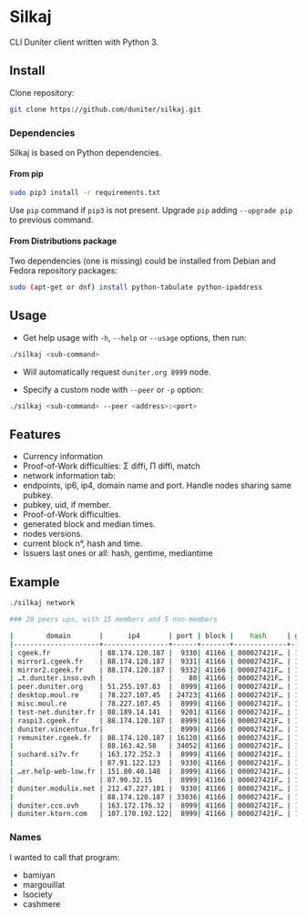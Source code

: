 # Silkaj

CLI Duniter client written with Python 3.

## Install
Clone repository:
```bash
git clone https://github.com/duniter/silkaj.git
```

### Dependencies
Silkaj is based on Python dependencies.

#### From pip
```bash
sudo pip3 install -r requirements.txt
```
Use `pip` command if `pip3` is not present.
Upgrade `pip` adding `--upgrade pip` to previous command.

#### From Distributions package
Two dependencies (one is missing) could be installed from Debian and Fedora repository packages:
```bash
sudo (apt-get or dnf) install python-tabulate python-ipaddress
```

## Usage
- Get help usage with `-h`, `--help` or `--usage` options, then run:
```bash
./silkaj <sub-command>
```

- Will automatically request `duniter.org 8999` node.

- Specify a custom node with `--peer` or `-p` option:
```bash
./silkaj <sub-command> --peer <address>:<port>
```

## Features
- Currency information
- Proof-of-Work difficulties: Σ diffi, Π diffi, match
- network information tab:
 - endpoints, ip6, ip4, domain name and port. Handle nodes sharing same pubkey.
 - pubkey, uid, if member.
 - Proof-of-Work difficulties.
 - generated block and median times.
 - nodes versions.
 - current block n°, hash and time.
- Issuers last ones or all: hash, gentime, mediantime

## Example
```bash
./silkaj network

### 20 peers ups, with 15 members and 5 non-members

|        domain       |      ip4       | port | block |    hash     | gen_time |    uid    |member| pubkey |diffi| version  |
|---------------------+----------------+------+-------+-------------+----------+-----------+------+--------+-----+----------|
| cgeek.fr            | 88.174.120.187 |  9330| 41166 | 000027421F… | 15:59:00 | cgeek     | yes  | HnFcS… |  77 | 0.31.0b6 |
| mirror1.cgeek.fr    | 88.174.120.187 |  9331| 41166 | 000027421F… | 15:59:00 |           | no   | 4jT89… |     | 0.31.0b6 |
| mirror2.cgeek.fr    | 88.174.120.187 |  9332| 41166 | 000027421F… | 15:59:00 |           | no   | AZ2JP… |     | 0.31.0b6 |
| …t.duniter.inso.ovh |                |    80| 41166 | 000027421F… | 15:59:00 | inso      | yes  | 8Fi1V… | 231 | 0.30.17  |
| peer.duniter.org    | 51.255.197.83  |  8999| 41166 | 000027421F… | 15:59:00 |           | no   | BSmby… |     | 0.30.17  |
| desktop.moul.re     | 78.227.107.45  | 24723| 41166 | 000027421F… | 15:59:00 | moul      | yes  | J78bP… |  77 | 0.31.0b7 |
| misc.moul.re        | 78.227.107.45  |  8999| 41166 | 000027421F… | 15:59:00 | moul      | yes  | J78bP… |  77 | 0.31.0b7 |
| test-net.duniter.fr | 88.189.14.141  |  9201| 41166 | 000027421F… | 15:59:00 | kimamila  | yes  | 5ocqz… | 385 | 0.31.0b3 |
| raspi3.cgeek.fr     | 88.174.120.187 |  8999| 41166 | 000027421F… | 15:59:00 |           | no   | G3wQw… |     | 0.31.0a9 |
| duniter.vincentux.fr|                |  8999| 41166 | 000027421F… | 15:59:00 | vincentux | yes  | 9bZEA… |     | 0.30.17  |
| remuniter.cgeek.fr  | 88.174.120.187 | 16120| 41166 | 000027421F… | 15:59:00 | remuniter…| yes  | TENGx… |     | 0.30.17  |
|                     | 88.163.42.58   | 34052| 41166 | 000027421F… | 15:59:00 | cler53    | yes  | 4eDis… |  77 | 0.30.17  |
| suchard.si7v.fr     | 163.172.252.3  |  8999| 41166 | 000027421F… | 15:59:00 | hacky     | yes  | DesHj… |  77 | 0.31.0a8 |
|                     | 87.91.122.123  |  9330| 41166 | 000027421F… | 15:59:00 | mmpio     | yes  | BmDso… | 154 | 0.31.0b3 |
| …er.help-web-low.fr | 151.80.40.148  |  8999| 41166 | 000027421F… | 15:59:00 | pafzedog  | yes  | XeBpJ… | 154 | 0.30.17  |
|                     | 87.90.32.15    |  8999| 41166 | 000027421F… | 15:59:00 | nay4      | yes  | BnSRj… |  77 | 0.31.0a9 |
| duniter.modulix.net | 212.47.227.101 |  9330| 41166 | 000027421F… | 15:59:00 | modulix   | yes  | DeCip… |     | 0.30.17  |
|                     | 88.174.120.187 | 33036| 41166 | 000027421F… | 15:59:00 |           | no   | GNRug… |     | 0.31.0b7 |
| duniter.cco.ovh     | 163.172.176.32 |  8999| 41166 | 000027421F… | 15:59:00 | charles   | yes  | DA4PY… |  77 | 0.31.0a8 |
| duniter.ktorn.com   | 107.170.192.122|  8999| 41166 | 000027421F… | 15:59:00 | ktorn     | yes  | BR5DD… |  77 | 0.30.17  |
```

### Names
I wanted to call that program:
- bamiyan
- margouillat
- lsociety
- cashmere
